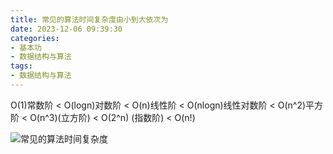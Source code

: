 ```yaml
---
title: 常见的算法时间复杂度由小到大依次为
date: 2023-12-06 09:39:30
categories:
- 基本功
- 数据结构与算法
tags:
- 数据结构与算法
---
```


O(1)常数阶 &lt; O(logn)对数阶 &lt; O(n)线性阶 &lt; O(nlogn)线性对数阶 &lt; O(n^2)平方阶 &lt; O(n^3)(立方阶) &lt; O(2^n) (指数阶) &lt; O(n!)

![常见的算法时间复杂度](/pic/基本功/编程基础/常见的算法时间复杂度/复杂度.png)
